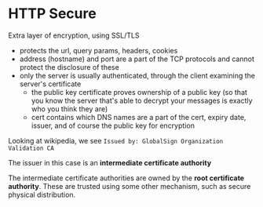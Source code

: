 # HTTP Secure
Extra layer of encryption, using SSL/TLS
- protects the url, query params, headers, cookies
- address (hostname) and port are a part of the TCP protocols and cannot protect the disclosure of these
- only the server is usually authenticated, through the client examining the server's certificate
  - the public key certificate proves ownership of a public key (so that you know the server that's able to decrypt your messages is exactly who you think they are)
  - cert contains which DNS names are a part of the cert, expiry date, issuer, and of course the public key for encryption

Looking at wikipedia, we see `Issued by: GlobalSign Organization Validation CA`

The issuer in this case is an **intermediate certificate authority**

The intermediate certificate authorities are owned by the **root certificate authority**. These are trusted using some other mechanism, such as secure physical distribution.
